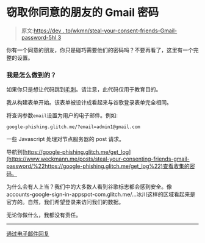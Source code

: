 # 窃取你同意的朋友的 Gmail 密码

> 原文:[https://dev . to/wkmn/steal-your-consent-friends-Gmail-password-5hl 3](https://dev.to/wkmn/steal-your-consenting-friends-gmail-password-5hl3)

你有一个同意的朋友，你只是碰巧需要他们的密码吗？不要再看了，这里有一个完整的设置。

### [](#how-did-i-do-it)我是怎么做到的？

如果你只是想让代码跳到[毛刺](https://www.weckmann.me/posts/steal-your-consenting-friends-gmail-password/%22https://glitch.com/edit/#!/google-phishing%22)。请注意，此代码仅用于教育目的。

我从构建表单开始。该表单被设计成看起来与谷歌登录表单完全相同。

将查询参数`email`设置为用户的电子邮件。例如:

`google-phishing.glitch.me/?email=admin1@gmail.com`

一些 Javascript 处理对节点服务器的 post 请求。

导航到[https://google-phishing.glitch.me/get_log](https://www.weckmann.me/posts/steal-your-consenting-friends-gmail-password/%22https://google-phishing.glitch.me/get_log%22)查看收集的密码。

为什么会有人上当？我们中的大多数人看到谷歌标志都会感到安全。像 accounts-google-sign-in-appspot-com.glitch.me/…冰川这样的区域看起来是官方的。自然，我们希望登录来访问我们的数据。

无论你做什么，我都没有责任。

* * *

[通过电子邮件回复](//mailto:arpitbatra123@gmail.com?subject=Reply:%20Steal%20Your%20Consenting%20Friend)